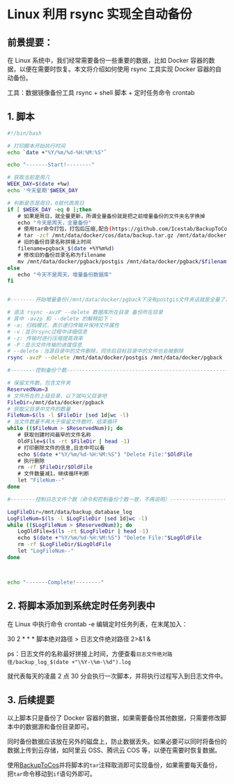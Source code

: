 # Linux 利用 rsync 实现全自动备份

## 前景提要：

在 Linux 系统中，我们经常需要备份一些重要的数据，比如 Docker 容器的数据，以便在需要时恢复。本文将介绍如何使用 rsync 工具实现 Docker 容器的自动备份。

工具：数据镜像备份工具 rsync + shell 脚本 + 定时任务命令 crontab

## 1. 脚本

```sh
#!/bin/bash

# 打印脚本开始执行时间
echo `date +"%Y/%m/%d-%H:%M:%S"`

echo "-------Start!--------"

# 获取当前是周几
WEEK_DAY=$(date +%w)
echo '今天星期'$WEEK_DAY

# 判断是否是周日，0就代表周日
if [ $WEEK_DAY -eq 0 ];then
　　# 如果是周日，就全量更新，所谓全量备份就是把之前增量备份的文件夹名字换掉
　　echo "今天是周天，全量备份"
　　# 使用tar命令打包，打包后压缩,配合(https://github.com/Icestab/BackupToCos)使用
　　# tar -zcf /mnt/data/docker/cos/data/backup.tar.gz /mnt/data/docker/pgback/postgis
　　# 旧的备份目录名称拼接上时间
　　filename=pgback_$(date +%Y%m%d)
　　# 修改旧的备份目录名称为filename
　　mv /mnt/data/docker/pgback/postgis /mnt/data/docker/pgback/$filename
else
　　echo "今天不是周天，增量备份数据库"
fi


#--------开始增量备份(/mnt/data/docker/pgback下没有postgis文件夹话就是全量了)---------

# 语法 rsync -avzP --delete 数据库所在目录 备份所在目录
# 其中 -avzp 和 --delete 的解释如下：
# -a: 归档模式，表示递归传输并保持文件属性
# -v：显示rsync过程中详细信息
# -z: 传输时进行压缩提高效率
# -P：显示文件传输的进度信息
# --delete：当源目录中的文件删除，同步后目标目录中的文件也会被删除
rsync -avzP --delete /mnt/data/docker/postgis /mnt/data/docker/pgback

#--------控制备份个数-------------------------------------------------------------

# 保留文件数，包含文件夹
ReservedNum=3
# 文件所在的上级目录，以下就叫父目录吧
FileDir=/mnt/data/docker/pgback
# 获取父目录中文件的数量
FileNum=$(ls -l $FileDir |sed 1d|wc -l)
# 当文件数量不再大于保留文件数时，结束循环
while (($FileNum > $ReservedNum)); do
　　# 获取创建时间最早的文件名称
　　OldFile=$(ls -rt $FileDir | head -1)
　　# 打印删除文件的信息,日志中可以看
　　echo $(date +"%Y/%m/%d-%H:%M:%S") "Delete File:"$OldFile
　　# 执行删除
　　rm -rf $FileDir/$OldFile
　　# 文件数量减1，继续循环判断
　　let "FileNum--"
done

#--------控制日志文件个数（命令和控制备份个数一致，不再说明）--------------------------

LogFileDir=/mnt/data/backup_database_log
LogFileNum=$(ls -l $LogFileDir |sed 1d|wc -l)
while (($LogFileNum > $ReservedNum)); do
　　LogOldFile=$(ls -rt $LogFileDir | head -1)
　　echo $(date +"%Y/%m/%d-%H:%M:%S") "Delete File:"$LogOldFile
　　rm -rf $LogFileDir/$LogOldFile
　　let "LogFileNum--"
done



echo "-------Complete!--------"
```

## 2. 将脚本添加到系统定时任务列表中

在 Linux 中执行命令 crontab -e 编辑定时任务列表，在末尾加入：

30 2 \* \* \* 脚本绝对路径 > 日志文件绝对路径 2>&1 &

ps：日志文件的名称最好拼接上时间，方便查看`日志文件绝对路径/backup_log_$(date +"\%Y-\%m-\%d").log`

就代表每天的凌晨 2 点 30 分会执行一次脚本，并将执行过程写入到日志文件中。

## 3. 后续提要

以上脚本只是备份了 Docker 容器的数据，如果需要备份其他数据，只需要修改脚本中的数据源和备份目录即可。

同时备份数据应该放在另外的磁盘上，防止数据丢失。如果必要可以同时将备份的数据上传到云存储，如阿里云 OSS、腾讯云 COS 等，以便在需要时恢复数据。

使用[BackupToCos](https://github.com/Icestab/BackupToCos)并将脚本的`tar`注释取消即可实现备份，如果需要每天备份，把`tar`命令移动到`if`语句外即可。
